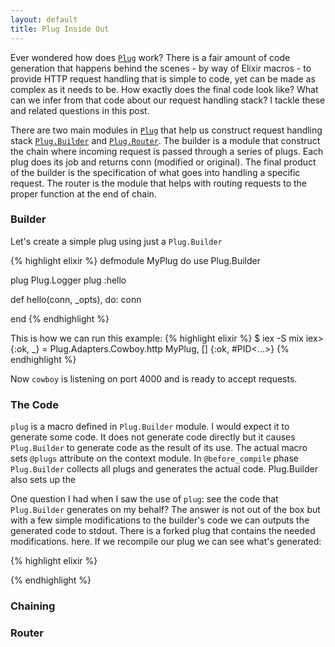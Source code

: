 ```yaml
---
layout: default
title: Plug Inside Out
---
```


Ever wondered how does [`Plug`](https://hex.pm/packages/plug 'Plug') work? There
is a fair amount of code generation that happens behind the scenes - by way of
Elixir macros - to provide HTTP request handling that is simple to code, yet can
be made as complex as it needs to be. How exactly does the final code look like?
What can we infer from that code about our request handling stack? I tackle these
and related questions in this post.

There are two main modules in [`Plug`](https://hex.pm/packages/plug 'Plug') that
help us construct request handling stack
[`Plug.Builder`](https://github.com/elixir-lang/plug/blob/master/lib/plug/builder.ex)
and
[`Plug.Router`](https://github.com/elixir-lang/plug/blob/master/lib/plug/router.ex).
The builder is a module that construct the chain where incoming request is passed
through a series of plugs. Each plug does its job and returns conn (modified or
original). The final product of the builder is the specification of what goes into
handling a specific request. The router is the module that helps with routing
requests to the proper function at the end of chain.

### Builder

Let's create a simple plug using just a `Plug.Builder`

{% highlight elixir %}
defmodule MyPlug do
  use Plug.Builder

  plug Plug.Logger
  plug :hello

  def hello(conn, _opts), do: conn

end
{% endhighlight %}

This is how we can run this example:
{% highlight elixir %}
$ iex -S mix
iex> {:ok, _} = Plug.Adapters.Cowboy.http MyPlug, []
{:ok, #PID<...>}
{% endhighlight %}

Now `cowboy` is listening on port 4000 and is ready to accept requests.

### The Code

`plug` is a macro defined in `Plug.Builder` module. I would expect it to generate
some code. It does not generate code directly but it causes `Plug.Builder`
to generate code as the result of its use. The actual macro sets `@plugs` attribute
on the context module. In `@before_compile` phase `Plug.Builder` collects all
plugs and generates the actual code. Plug.Builder also sets up the

One question I had when I saw the use of `plug`: see the code that `Plug.Builder`
generates on my behalf? The answer is not out of the box but with a few simple
modifications to the builder's code we can outputs the generated code to stdout.
There is a forked plug that contains the needed modifications. <link> here. If we
recompile our plug we can see what's generated:

{% highlight elixir %}


{% endhighlight %}


### Chaining


### Router
